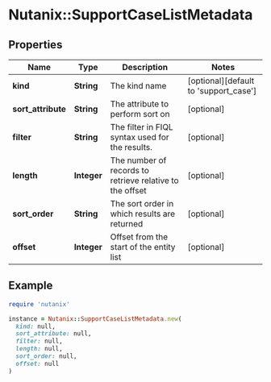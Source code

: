 # Nutanix::SupportCaseListMetadata

## Properties

| Name | Type | Description | Notes |
| ---- | ---- | ----------- | ----- |
| **kind** | **String** | The kind name | [optional][default to &#39;support_case&#39;] |
| **sort_attribute** | **String** | The attribute to perform sort on | [optional] |
| **filter** | **String** | The filter in FIQL syntax used for the results. | [optional] |
| **length** | **Integer** | The number of records to retrieve relative to the offset | [optional] |
| **sort_order** | **String** | The sort order in which results are returned | [optional] |
| **offset** | **Integer** | Offset from the start of the entity list | [optional] |

## Example

```ruby
require 'nutanix'

instance = Nutanix::SupportCaseListMetadata.new(
  kind: null,
  sort_attribute: null,
  filter: null,
  length: null,
  sort_order: null,
  offset: null
)
```


